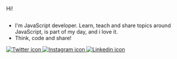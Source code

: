 
  Hi!
  
  [](https://www.codewars.com/users/rnvdev/badges/small)
---

- I'm JavaScript developer. Learn, teach and share topics around JavaScript, is part of my day, and i love it.
- Think, code and share!
<nav>
  <a href="https://www.twitter.com/rnvdev"><img src="https://user-images.githubusercontent.com/45907874/87145094-325fdd80-c27f-11ea-8cc6-2efd527909ac.png" alt="Twitter icon">
  </a>
  <a href="https://www.instagram.com/rnvdev"><img src="https://user-images.githubusercontent.com/45907874/87144968-f62c7d00-c27e-11ea-90db-830adfc305ef.png" alt="Instagram icon">   </a>  
  <a href="https://www.linkedin.com/in/rnvdev"><img src="https://user-images.githubusercontent.com/45907874/87144785-b5346880-c27e-11ea-9616-34add0459721.png" alt="Linkedin icon">   </a>
</nav>
